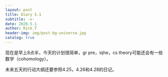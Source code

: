 ```yaml
---
layout: post
title: Diary 5.1
subtitle: -v-
date: 2020.5.1
author: Rick.T
header-img: img/post-bg-universe.jpg
catalog: true
---
```


现在是早上8点半，今天的计划很简单，gr pre，iqhe，cs theory可能还会有一些数学（cohomology）。

未来五天的行动大纲还要参照4.25，4.26和4.28的日记。
